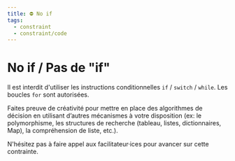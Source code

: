 ```yaml
---
title: ⛔ No if
tags:
  - constraint
  - constraint/code
---
```


# No if / Pas de "if"

Il est interdit d'utiliser les instructions conditionnelles `if` / `switch` / `while`. Les boucles `for` sont
autorisées.

Faites preuve de créativité pour mettre en place des algorithmes de décision en utilisant d’autres mécanismes à votre
disposition (ex: le polymorphisme, les structures de recherche (tableau, listes, dictionnaires, Map), la compréhension
de liste, etc.).

N'hésitez pas à faire appel aux facilitateur·ices pour avancer sur cette contrainte.